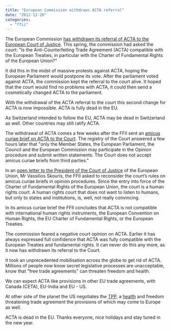```yaml
---
title: "European Commission withdraws ACTA referral"
date: "2012-12-20"
categories: 
  - "ffii"
---
```


The European Commission [has withdrawn its referral of ACTA to the European Court of Justice](http://www.zdnet.com/acta-gets-final-stake-through-heart-as-ec-drops-court-referral-7000009070/). This spring, the commission had asked the court: "Is the Anti-Counterfeiting Trade Agreement (ACTA) compatible with the European Treaties, in particular with the Charter of Fundamental Rights of the European Union?"

It did this in the midst of massive protests against ACTA, hoping the European Parliament would postpone its vote. After the parliament voted against ACTA, the commission kept the referral to the court alive. It hoped that the court would find no problems with ACTA, it could then send a cosmetically changed ACTA to the parliament.

With the withdrawal of the ACTA referral to the court this second change for ACTA is now impossible. ACTA is fully dead in the EU.

As Switzerland intended to follow the EU, ACTA may be dead in Switzerland as well. Other countries may still ratify ACTA.

The withdrawal of ACTA comes a few weeks after the FFII sent an [amicus curiae brief on ACTA to the Court](http://acta.ffii.org/?p=1656). The registry of the Court answered a few hours later that "only the Member States, the European Parliament, the Council and the European Commission may participate in the Opinion procedure and submit written statements. The Court does not accept amicus curiae briefs from third parties."

In an [open letter to the President of the Court of Justice](http://acta.ffii.org/?p=1683) of the European Union, Mr Vassilios Skouris, the FFII asked to reconsider the court’s rules on amicus curiae briefs in opinion procedures. Since the entry into force of the Charter of Fundamental Rights of the European Union, the court is a human rights court. A human rights court that does not want to listen to humans, but only to states and institutions, is, well, not really convincing.

In its amicus curiae brief the FFII concludes that ACTA is not compatible with international human rights instruments, the European Convention on Human Rights, the EU Charter of Fundamental Rights, or the European Treaties.

The commission feared a negative court opinion on ACTA. Earlier it has always expressed full confidence that ACTA was fully compatible with the European Treaties and fundamental rights. It can never do this any more, as it now has withdrawn its referral to the Court.

It took an unprecedented mobilisation across the globe to get rid of ACTA. Millions of people now know secret legislative processes are unacceptable, know that "free trade agreements" can threaten freedom and health.

We can expect ACTA like provisions in other EU trade agreements, with Canada (CETA), EU-India and EU - US.

At other side of the planet the US negotiates the [TPP](https://www.eff.org/issues/tpp), a [health](http://www.citizen.org/TPP) and freedom threatening trade agreement the provisions of which may come to Europe as well.

ACTA is dead in the EU. Thanks everyone, nice holidays and stay tuned in the new year.
